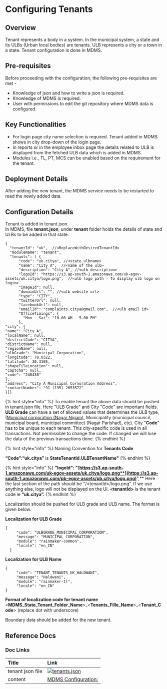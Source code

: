 # Configuring Tenants

## Overview

Tenant represents a body in a system. In the municipal system, a state and its ULBs \(Urban local bodies\) are tenants. ULB represents a city or a town in a state. Tenant configuration is done in MDMS.

## Pre-requisites

Before proceeding with the configuration, the following pre-requisites are met -

* Knowledge of json and how to write a json is required.
* Knowledge of MDMS is required.
* User with permissions to edit the git repository where MDMS data is configured.

## Key Functionalities

* For login page city name selection is required. Tenant added in MDMS shows in city drop-down of the login page.
* In reports or in the employee inbox page the details related to ULB is displayed from the fetched ULB data which is added in MDMS.
* Modules i.e., TL, PT, MCS can be enabled based on the requirement for the tenant.

## Deployment Details

After adding the new tenant, the MDMS service needs to be restarted to read the newly added data.

## Configuration Details

Tenant is added in tenant.json.  
In MDMS, file **tenant.json**, under **tenant** folder holds the details of state and ULBs to be added in that state.

```text
{
  "tenantId": "uk",  //<ReplaceWithDesiredTenantId>
  "moduleName": "tenant",
  "tenants": [ {
      "code": "uk.citya", //<state.ulbname>
      "name": "City A",  //<name of the ulb>
      "description": "City A", //<ulb description>
      "logoId": "https://s3.ap-south-1.amazonaws.com/uk-egov-assets/uk.citya/logo.png",  //<ulb logo path - To display ulb logo on login>
      "imageId": null,
      "domainUrl": "", //<ulb website url>
      "type": "CITY",
      "twitterUrl": null,
      "facebookUrl": null,
      "emailId": "complaints.citya@gmail.com",  //<ulb email id>
      "OfficeTimings": {
        "Mon - Sat": "10.00 AM - 5.00 PM"
      },
"city": {
"name": "City A",
"localName": null,
"districtCode": "CITYA",
"districtName": null,
"regionName": null,
"ulbGrade": "Municipal Corporation",
"longitude": 78.0322,
"latitude": 30.3165,
"shapeFileLocation": null,
"captcha": null,
"code": "248430"
},
"address": "City A Municipal Cornoration Address",
"contactNumber": "91 (135) 2653572"
}]}
```

{% hint style="info" %}
To enable tenant the above data should be pushed in tenant.json file. Here "ULB Grade" and City "Code" are important fields. **ULB Grade** can have a set of allowed values that determines the ULB type, \([Municipal corporation \(Nagar Nigam\)](https://en.wikipedia.org/wiki/Municipal_Corporations_in_India), Municipality \(municipal council, municipal board, municipal committee\) \(Nagar Parishad\), etc\). City "**Code**" has to be unique to each tenant. This city-specific code is used in all transactions. Not permissible to change the code. If changed we will lose the data of the previous transactions done.
{% endhint %}

{% hint style="info" %}
Naming Convention for **Tenants Code**

**“Code”:“uk.citya”** is **StateTenantId.ULBTenantName"**
{% endhint %}

{% hint style="info" %}
**"logoId": "**[**https://s3.ap-south-1.amazonaws.com/uk-egov-assets/uk.citya/logo.png**](https://s3.ap-south-1.amazonaws.com/pb-egov-assets/pb.citya/logo.png)**",** Here the last section of the path should be "/&lt;tenantId&gt;/logo.png". If we use anything else, logo will not be displayed on the UI. **&lt;tenantId&gt;** is the tenant code ie **“uk.citya”.**
{% endhint %}

Localization should be pushed for ULB grade and ULB name. The format is given below.

**Localization for ULB Grade**

```text
{
     "code": "ULBGRADE_MUNICIPAL_CORPORATION",
     "message": "MUNICIPAL CORPORATION",
     "module": "rainmaker-common",
     "locale": "en_IN"
  }
```

**Localization for ULB Name**

```text
{
     "code": "TENANT_TENANTS_UK_HALDWANI",    
     "message": "Haldwani",
     "module": "rainmaker-tl",
     "locale": "en_IN"
}
```

**Format of localization code for tenant name** &lt;**MDMS\_State\_Tenant\_Folder\_Name**&gt;\_&lt;**Tenants\_Fille\_Name**&gt;\_&lt;**Tenant\_Code**&gt; \(replace dot with underscore\)

Boundary data should be added for the new tenant.

## Reference Docs

### Doc Links

| **Title** | **Link** |
| :--- | :--- |
| tenant json file | [![](https://github.githubassets.com/favicon.ico)tenants.json](https://github.com/egovernments/ukd-mdms-data/blob/master/data/uk/tenant/tenants.json) |
| content | [MDMS Configuration:](https://digit-discuss.atlassian.net/wiki/spaces/DOPS/pages/110952456) |

